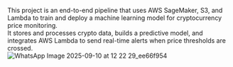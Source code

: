 This project is an end-to-end pipeline that uses AWS SageMaker, S3, and Lambda to train and deploy a machine learning model for cryptocurrency price monitoring.  
It stores and processes crypto data, builds a predictive model, and integrates AWS Lambda to send real-time alerts when price thresholds are crossed.  
![WhatsApp Image 2025-09-10 at 12 22 29_ee66f954](https://github.com/user-attachments/assets/8d89de04-48f1-4508-a0b7-9da9935382db)
